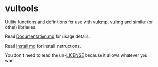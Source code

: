 # vultools
Utility functions and definitions for use with
[vulcmp](https://github.com/Doi6doi/vulcmp/blob/main/Documentation.md),
[vulimg](https://github.com/Doi6doi/vulimg/blob/main/Documentation.md)
and similar (or other) libriaries.

Read [Documentation.md](https://github.com/Doi6doi/vultools/blob/main/Documentation.md) for usage details.

Read [Install.md](https://github.com/Doi6doi/vultools/blob/main/Install.md) for install instructions.

You don't need to read the un-[LICENSE](https://github.com/Doi6doi/vultools/blob/main/LICENSE) because it allows whatever you want.
